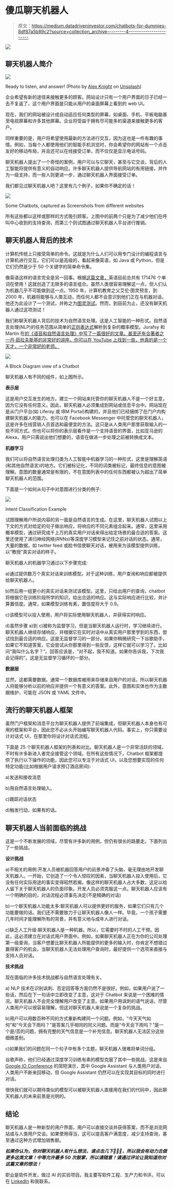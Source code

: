 # 傻瓜聊天机器人

> 原文：<https://medium.datadriveninvestor.com/chatbots-for-dummies-8df87a5b89c2?source=collection_archive---------4----------------------->

[![](img/cdb63d0eb83ccfcdb6b8ec50f9381b6f.png)](http://www.track.datadriveninvestor.com/1126B)

## 聊天机器人简介

![](img/5750635925bb1d07450f24e4f88aa2f7.png)

Ready to listen, and answer! (Photo by [Alex Knight](https://unsplash.com/@agkdesign?utm_source=medium&utm_medium=referral) on [Unsplash](https://unsplash.com?utm_source=medium&utm_medium=referral))

企业希望有新的途径来接触更多的顾客。网站设计只有一个用户界面的日子已经一去不复返了，这个用户界面是只能从用户的桌面屏幕上看到的 web UI。

现在，我们的网站被设计成自动适应任何类型的屏幕，如桌面、手机、平板电脑甚至电视屏幕和许多其他屏幕。企业将受益于拥有尽可能多的渠道来接触更多的客户。

同样重要的是，用户将希望使用最新的方法进行交互，因为这也是一件有趣的事情。例如，当每个人都使用他们的智能手机浏览时，你会希望你的网站有一个点击友好的移动布局，并且还可以在线接受订单，而不仅仅是显示电话号码。

聊天机器人提出了一个奇怪的案例，用户可以与它聊天，甚至与它交谈，背后的人工智能将提供有意义的自动响应。许多聊天机器人提供导航网站的有用链接，并作为一级支持，而一些人则更进一步，通过聊天机器人界面接受订单。

我们都见过聊天机器人吧？这里有几个例子，如果你不确定的话！

![](img/a641b603d43f1d84fe06f8b785fb6c77.png)

Some Chatbots, captured as Screenshots from different websites

所有这些都以这样或那样的方式吸引顾客。上图中的前两个只是为了减少他们在呼叫中心收到的支持查询，而第三个则试图通过聊天机器人平台进行推销。

## 聊天机器人背后的技术

计算机传统上只接受简单的命令。这就是为什么人们可以用专门设计的编程语言与计算机进行交互。它们可以是高级的，看起来像英语，如 Java 或 Python，但是它们仍然是少于 50 个关键字的简单命令集。

像英语这样的语言完全是另一回事。根据[这篇文章，](https://en.oxforddictionaries.com/explore/how-many-words-are-there-in-the-english-language/)英语目前总共有 171476 个单词在使用！这就创造了无限多的语言组合。虽然人类很容易理解这一点，但人们认为机器几乎不可能做到这一点。1950 年，计算机教育之父艾伦·图灵预言，到 2000 年，机器将能够与人类互动，而任何人都不会意识到他们正在与机器对话。他还为此设计了一个测试，并称之为[图灵测试](https://en.wikipedia.org/wiki/Turing_test)。然而，到目前为止，还没有聊天机器人通过这项测试！

我们称聊天机器人背后的技术为自然语言处理。这是人工智能的一种形式。自然语言处理(NLP)的任务范围从简单的[正则表达式](https://en.wikipedia.org/wiki/Regular_expression)解析到复杂的概率模型。Jurafsy 和 Martin 在[的《语音和自然语言处理》中写了一篇很好的文章。甚至还有合著者之一丹·茹拉夫斯基的非常好的讲座。你可以在 YouTube 上找到一些，他真的是一个天才，一个非常好的老师。](https://www.amazon.in/Speech-Language-Processing-Introduction-Computational/dp/9332518416)

![](img/fbd191577c4940f7f68d1f1d9ceb0818.png)

A Block Diagram view of a Chatbot

聊天机器人有不同的组件，如上图所示。

**表示层**

这是用户交互发生的地方。建立一个网站来托管你的聊天机器人不是一个好主意，因为它没有任何意义。因此，聊天机器人必须集成到网站或信息平台中。网站现在是从门户平台(如 Liferay 或 IBM Portal)构建的，并且他们已经捆绑了在门户内构建聊天机器人的能力。也可以在 Facebook Messenger 中托管您的聊天机器人，这是许多在线营销人员首选和最便宜的方法。这只是从人类用户那里获取输入的一些不同方式。你也可以将你的表示层看作是一个支持语音的界面，比如亚马逊的 Alexa，用户只需说出他们想要的，语音在做进一步处理之前被转换成文本。

**机器学习**

我们可以将自然语言处理归类为人工智能中机器学习的一种形式，这里是理解英语(和其他自然语言)的地方。它们被标记化，不同的词类被标记，最终信息的意图被理解。意图的数量通常是有限的，不在意图列表中的任何东西都被认为超出了简单聊天机器人的范围。

下面是一个如何从句子中对意图进行分类的例子:

![](img/8521a73c093e794081fda3c1126903db.png)

Intent Classification Example

试图理解用户所说内容的另一面是自然语言的生成。在这里，聊天机器人试图以上下文的方式对给定的句子做出响应，将响应的不同元素组合起来。通常，这里采用概率模型，通过研究成千上万的真实用户对话来得出给定场景的最合适的答案。这里还使用了递归神经网络(RNNs)等深度学习模型来记住之前对话的状态。通常，大量的数据，如 twitter feed 或脸书信使聊天对话，被用来为该模型提供训练，以“教授”真实对话的样子。

聊天机器人的机器学习通过以下步骤完成:

a)通过提供数万个真实对话来训练模型。对于这种训练，用户查询和响应都被提供给聊天机器人。

b)然后用一组更小的真实对话来测试该模型。这里，只给出用户的查询，chatbot 将根据它在训练阶段所学的知识，给出合适的响应。这与实际响应进行比较，并计算置信度。通常，如果模型训练有素，置信度将大于 0.9。

c)该模型可以投入使用，用户将实际使用聊天机器人，并获得实时响应。

d)虽然步骤 a)到 c)被称为监督学习，但是当聊天机器人运行时，学习继续进行。聊天机器人继续存储响应，并根据它在实时对话中从真实用户那里学到的东西，尝试找到最合适的响应。这是无监督学习的一部分。如果你稍微研究一下谷歌助手，如果它不知道答案，它会尝试从你那里得到一些反馈，这样它就可以学习了。比如问“我叫什么名字？”。回答应该是，“对不起，我不知道。如果你告诉我，下次我会记得的”。这是无监督学习循环的一部分。

**数据层**

显然，这都需要数据。通常一个数据库被用来存储来自用户的对话，所以聊天机器人将能够分析以前的响应并提供一个有意义的答案。此外，意图和实体也作为主数据维护，可能在 JSON 或 YAML 文件中。

## 流行的聊天机器人框架

虽然门户框架和消息平台为聊天机器人提供了前端集成，但聊天机器人本身也有可用的框架和平台，因此您不必从头开始编写聊天机器人代码。事实上，你只需要设计对话式 UI，在那里你将设计对话式流程。

下面是 25 个聊天机器人框架的列表和对比。聊天机器人是一个非常活跃的领域，不时有许多新进入者完全接管这个领域。在所有这些情况下，Chatbot 框架都提供了执行以下操作的功能，因此您可以专注于对话式 UI，以及您想要实现的任何特定功能(比如根据用户请求预订酒店房间):

a)发送和接收消息

b)用自然语言处理输入。

c)跟踪对话状态

d)触发行动，如果有的话。

## 聊天机器人当前面临的挑战

这是一个不断发展的领域，尽管有许多新的用例，但仍有很长的路要走。下面列出了一些挑战。

**设计挑战**

a)不相关的用例:开发人员被机器回答用户的前景冲昏了头脑，毫无理由地开发聊天机器人。一开始，它创造了一个令人惊叹的因素，当聊天机器人投入使用后，它没有任何实际用途的事实变得昭然若揭。像这样的聊天机器人占大多数，这足以给人留下关于聊天机器人的负面印象。开发人员必须克服这一点。聊天机器人应该有一个明确的目的，对话流程必须事先决定(不是精确的对话)

b)一个聊天机器人功能太多:聊天机器人可以提供更好的服务，如果它们只有几个功能要做的话。我们还不需要致力于让聊天机器人像人一样。毕竟，一个孩子需要几年时间才能理解所有的背景，并有意义地与成年人进行对话。

c)缺乏人工升级:聊天机器人是一种机器。所以，它需要时不时的人工干预。因此，这必须建立在对话式用户界面中。例如，如果聊天机器人正在为你的公司处理第一级查询，当客户想要比聊天机器人所能提供的更多的输入时，你肯定不想错过赢得客户的机会。当聊天机器人无法处理用户查询时，最好提供一个选项来直接与支持人员对话。

**技术挑战**

现在面临的许多技术挑战都与自然语言处理有关。

a) NLP 技术在识别讽刺、否定回答等方面仍然不是很好。例如，如果用户说了一些话，然后在下一句话中立即改变了主意，这对于 Chatbot 来说是一个困难的情况。聊天机器人不会完全理解用户改变了主意。如果用户用讽刺的语气说话，尽管人类用户可以很容易理解，但这对聊天机器人来说是一个复杂的挑战。

b)用户可以用数百种不同的方式重新构建同一个问题。例如，“今天天气如何”和“今天会下雨吗？”是答案几乎相同的同义问题。而是“今天会下雨吗？”是一个是/否的问题，拥有完整的天气信息是一个补充信息。聊天机器人无法区分这些细微差别。

c)如果我们的问题在同一个句子中有多个主题，聊天机器人很难将单词分组。

谷歌声称，他们已经通过深度学习训练有素的模型克服了其中一些挑战。这是来自 [Google IO Conference](https://www.youtube.com/watch?v=d40jgFZ5hXk) 的简短演示，其中 Google Assistant 与人类用户对话，人类用户不断来回移动，但 Google Assistant 仍然可以在实现其目标的同时进行对话。

很快我们就可以期待类似的模型可以被聊天机器人直接用在我们的代码中，因此聊天机器人的未来前景是光明的。

## 结论

聊天机器人是一种新型的用户界面，用户可以直接交谈并获得答案，而不是浏览网站或与人类用户交谈。如果使用得当，这可以提高客户满意度，减少支持查询，甚至通过这种方式增加销售额。

***如果你认为，你对聊天机器人有什么想法，请点击几下👏👏👏，所以我会有动力去做更多这类文章！中等允许最多 50 次鼓掌，所以请随意！请通过评论让我知道你对这篇文章的想法！***

职业是软件开发，做过 AI 的实验项目。我主要写软件工程、生产力和书评。可以在 [LinkedIn](https://www.linkedin.com/in/manjunathrajamanickam/) 和我联系。
